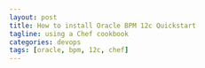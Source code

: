 ```yaml
---
layout: post
title: How to install Oracle BPM 12c Quickstart
tagline: using a Chef cookbook
categories: devops
tags: [oracle, bpm, 12c, chef]
---
```

